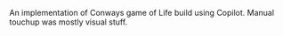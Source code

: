 An implementation of Conways game of Life build using Copilot. Manual touchup was mostly visual stuff.

